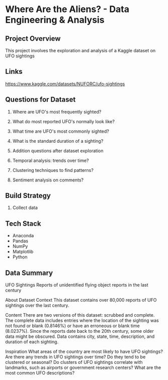 # Where Are the Aliens? - Data Engineering & Analysis

## Project Overview

This project involves the exploration and analysis of a Kaggle dataset on UFO sightings

## Links

https://www.kaggle.com/datasets/NUFORC/ufo-sightings

## Questions for Dataset

1) Where are UFO's most frequently sighted?
2) What do most reported UFO's normally look like?
3) What time are UFO's most commonly sighted?
4) What is the standard duration of a sighting?
5) Addition questions after dataset exploration

6) Temporal analysis: trends over time?
7) Clustering techniques to find patterns?
8) Sentiment analysis on comments?


## Build Strategy

1) Collect data

## Tech Stack

- Anaconda
- Pandas
- NumPy
- Matplotlib
- Python

## Data Summary

UFO Sightings
Reports of unidentified flying object reports in the last century

About Dataset
Context
This dataset contains over 80,000 reports of UFO sightings over the last century.

Content
There are two versions of this dataset: scrubbed and complete. The complete data includes entries where the location of the sighting was not found or blank (0.8146%) or have an erroneous or blank time (8.0237%). Since the reports date back to the 20th century, some older data might be obscured. Data contains city, state, time, description, and duration of each sighting.

Inspiration
What areas of the country are most likely to have UFO sightings?
Are there any trends in UFO sightings over time? Do they tend to be clustered or seasonal?
Do clusters of UFO sightings correlate with landmarks, such as airports or government research centers?
What are the most common UFO descriptions?

